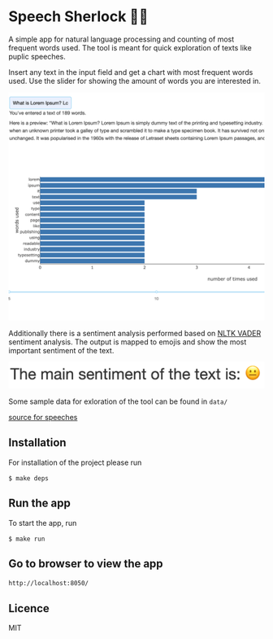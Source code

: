 # Speech Sherlock :male_detective:	

A simple app for natural language processing and counting of most frequent words used.
The tool is meant for quick exploration of texts like puplic speeches.

Insert any text in the input field and get a chart with most frequent words used. Use the slider for showing the amount of words you are interested in.

![App Overview](images/overview.jpg)

Additionally there is a sentiment analysis performed based on [NLTK VADER](https://www.nltk.org/_modules/nltk/sentiment/vader.html) sentiment analysis. The output is mapped to emojis and show the most important sentiment of the text.

![App Overview](images/sentiment.jpg)


Some sample data for exloration of the tool can be found in `data/`

[source for speeches](https://www.fridaysforfuture.org/greta-speeches)



## Installation
For installation of the project please run
```
$ make deps
```

## Run the app
To start the app, run
```
$ make run
```

## Go to browser to view the app
```
http://localhost:8050/
```

## Licence
MIT
